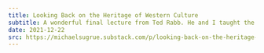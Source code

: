 ```yaml
---
title: Looking Back on the Heritage of Western Culture
subtitle: A wonderful final lecture from Ted Rabb. He and I taught the great books at Princeton.
date: 2021-12-22
src: https://michaelsugrue.substack.com/p/looking-back-on-the-heritage-of-western
---
```

